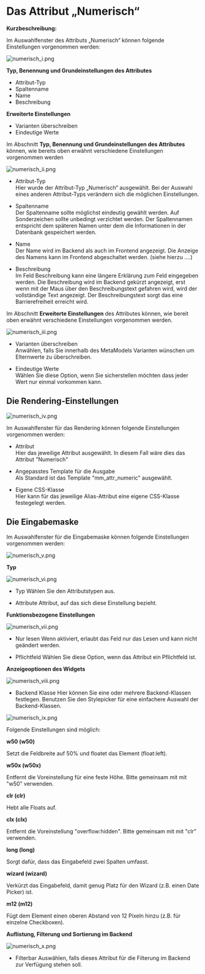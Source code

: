 # Das Attribut „Numerisch“

**Kurzbeschreibung:** <br/>








Im Auswahlfenster des Attributs „Numerisch“ können folgende Einstellungen vorgenommen werden:

![numerisch_i.png](numerisch_i.png)

**Typ, Benennung und Grundeinstellungen des Attributes**

- Attribut-Typ
- Spaltenname
- Name
- Beschreibung


**Erweiterte Einstellungen**

- Varianten überschreiben
- Eindeutige Werte


Im Abschnitt **Typ, Benennung und Grundeinstellungen des Attributes** können, wie bereits oben erwähnt verschiedene Einstellungen vorgenommen werden

![numerisch_ii.png](numerisch_ii.png)

- Attribut-Typ <br/>
Hier wurde der Attribut-Typ „Numerisch“ ausgewählt. Bei der Auswahl eines anderen Attribut-Typs verändern sich die möglichen Einstellungen.

- Spaltenname <br/>
Der Spaltenname sollte möglichst eindeutig gewählt werden. Auf Sonderzeichen sollte unbedingt verzichtet werden. Der Spaltennamen entspricht dem späteren Namen unter dem die Informationen in der Datenbank gespeichert werden.

- Name <br/>
Der Name wird im Backend als auch im Frontend angezeigt. Die Anzeige des Namens kann im Frontend abgeschaltet werden. (siehe hierzu ....)

- Beschreibung <br/>
Im Feld Beschreibung kann eine längere Erklärung zum Feld eingegeben werden. Die Beschreibung wird im Backend gekürzt angezeigt, erst wenn mit der Maus über den Beschreibungstext gefahren wird, wird der vollständige Text angezeigt.
Der Beschreibungstext sorgt das eine Barrierefreiheit erreicht wird.


Im Abschnitt **Erweiterte Einstellungen** des Attributes können, wie bereit oben erwähnt verschiedene Einstellungen vorgenommen werden.

![numerisch_iii.png](numerisch_iii.png)

- Varianten überschreiben <br/>
  Anwählen, falls Sie innerhalb des MetaModels Varianten wünschen um Elternwerte zu überschreiben.

- Eindeutige Werte <br/>
  Wählen Sie diese Option, wenn Sie sicherstellen möchten dass jeder Wert nur einmal vorkommen kann.


## Die Rendering-Einstellungen

![numerisch_iv.png](numerisch_iv.png)

Im Auswahlfenster für das Rendering können folgende Einstellungen vorgenommen werden:

- Attribut <br/>
  Hier das jeweilige Attribut ausgewählt. In diesem Fall wäre dies das Attribut "Numerisch"

- Angepasstes Template für die Ausgabe <br/>
  Als Standard ist das Template "mm_attr_numeric" ausgewählt.

- Eigene CSS-Klasse <br/>
  Hier kann für das jeweilige Alias-Attribut eine eigene CSS-Klasse festegelegt werden.


## Die Eingabemaske

Im Auswahlfenster für die Eingabemaske können folgende Einstellungen vorgenommen werden:

![numerisch_v.png](numerisch_v.png)

**Typ**

![numerisch_vi.png](numerisch_vi.png)

- Typ
Wählen Sie den Attributstypen aus.

- Attribute
Attribut, auf das sich diese Einstellung bezieht.




**Funktionsbezogene Einstellungen**

![numerisch_vii.png](numerisch_vii.png)

- Nur lesen
Wenn aktiviert, erlaubt das Feld nur das Lesen und kann nicht geändert werden.

- Pflichtfeld
Wählen Sie diese Option, wenn das Attribut ein Pflichtfeld ist.


**Anzeigeoptionen des Widgets**

![numerisch_viii.png](numerisch_viii.png)

- Backend Klasse
Hier können Sie eine oder mehrere Backend-Klassen festlegen. Benutzen Sie den Stylepicker für eine einfachere Auswahl der Backend-Klassen.

![numerisch_ix.png](numerisch_ix.png)


Folgende Einstellungen sind möglich:

**w50 (w50)**

Setzt die Feldbreite auf 50% und floatet das Element (float:left).

**w50x (w50x)**

Entfernt die Voreinstellung für eine feste Höhe. Bitte gemeinsam mit mit "w50" verwenden.

**clr (clr)**

Hebt alle Floats auf.

**clx (clx)**

Entfernt die Voreinstellung "overflow:hidden". Bitte gemeinsam mit mit "clr" verwenden.

**long (long)**

Sorgt dafür, dass das Eingabefeld zwei Spalten umfasst.

**wizard (wizard)**

Verkürzt das Eingabefeld, damit genug Platz für den Wizard (z.B. einen Date Picker) ist.

**m12 (m12)**

Fügt dem Element einen oberen Abstand von 12 Pixeln hinzu (z.B. für einzelne Checkboxen).


**Auflistung, Filterung und Sortierung im Backend**

![numerisch_x.png](numerisch_x.png)

- Filterbar
Auswählen, falls dieses Attribut für die Filterung im Backend zur Verfügung stehen soll.